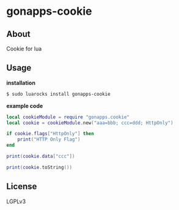 gonapps-cookie
=

## About
Cookie for lua
## Usage
**installation**
```bash
$ sudo luarocks install gonapps-cookie
```
**example code**
```lua
local cookieModule = require "gonapps.cookie"
local cookie = cookieModule.new("aaa=bbb; ccc=ddd; HttpOnly")

if cookie.flags["HttpOnly"] then
    print("HTTP Only Flag")
end

print(cookie.data["ccc"])

print(cookie.toString())
```
## License
LGPLv3
